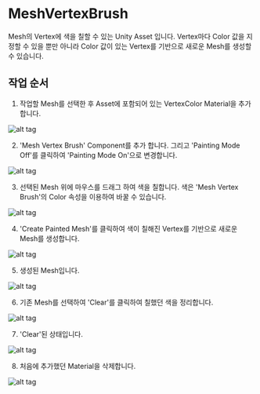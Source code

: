 # MeshVertexBrush
Mesh의 Vertex에 색을 칠할 수 있는 Unity Asset 입니다. Vertex마다 Color 값을 지정할 수 있을 뿐만 아니라 Color 값이 있는 Vertex를 기반으로 
새로운 Mesh를 생성할 수 있습니다.

## 작업 순서
1. 작업할 Mesh를 선택한 후 Asset에 포함되어 있는 VertexColor Material을 추가합니다.
 
![alt tag](https://cloud.githubusercontent.com/assets/6466389/13373016/069697bc-dd9f-11e5-93c6-04cd985b4517.png)

2. 'Mesh Vertex Brush' Component를 추가 합니다. 그리고 'Painting Mode Off'를 클릭하여 'Painting Mode On'으로 변경합니다.

![alt tag](https://cloud.githubusercontent.com/assets/6466389/13373009/06512cc2-dd9f-11e5-9e8e-495f291cc02b.png)

3. 선택된 Mesh 위에 마우스를 드래그 하여 색을 칠합니다. 색은 'Mesh Vertex Brush'의 Color 속성을 이용하여 바꿀 수 있습니다.

![alt tag](https://cloud.githubusercontent.com/assets/6466389/13373010/0673aebe-dd9f-11e5-9957-317d4f0eeec2.png)

4. 'Create Painted Mesh'를 클릭하여 색이 칠해진 Vertex를 기반으로 새로운 Mesh를 생성합니다.

![alt tag](https://cloud.githubusercontent.com/assets/6466389/13373011/068bedbc-dd9f-11e5-99d1-6a524f2699db.png)

5. 생성된 Mesh입니다.

![alt tag](https://cloud.githubusercontent.com/assets/6466389/13373014/068dfaa8-dd9f-11e5-971b-9eebd2510110.png)

6. 기존 Mesh를 선택하여 'Clear'를 클릭하여 칠했던 색을 정리합니다.

![alt tag](https://cloud.githubusercontent.com/assets/6466389/13373015/068de928-dd9f-11e5-81b6-e5d7b4f5d3a6.png)

7. 'Clear'된 상태입니다.

![alt tag](https://cloud.githubusercontent.com/assets/6466389/13373012/068dbf84-dd9f-11e5-8516-9715169d78df.png)

8. 처음에 추가했던 Material을 삭제합니다.

![alt tag](https://cloud.githubusercontent.com/assets/6466389/13373013/068dc7ea-dd9f-11e5-9206-d010463452ca.png)

